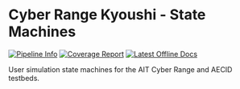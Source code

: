 # Cyber Range Kyoushi - State Machines
[![Pipeline Info](https://git-service.ait.ac.at/sct-cyberrange/tools/kyoushi/statemachines/badges/master/pipeline.svg)](https://git-service.ait.ac.at/sct-cyberrange/tools/kyoushi/statemachines/-/pipelines/latest)
[![Coverage Report](https://git-service.ait.ac.at/sct-cyberrange/tools/kyoushi/statemachines/badges/master/coverage.svg?style=flat)](https://git-service.ait.ac.at/sct-cyberrange/tools/kyoushi/statemachines/)
[![Latest Offline Docs](https://img.shields.io/badge/latest-Offline%20Docs-ceb48a)](https://git-service.ait.ac.at/sct-cyberrange/tools/kyoushi/statemachines/-/jobs/artifacts/master/raw/offline-docs.tar.gz?job=pages)

User simulation state machines for the AIT Cyber Range and AECID testbeds.
